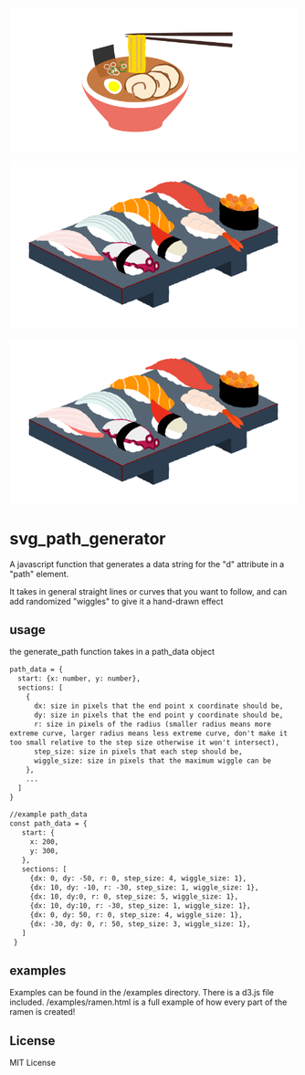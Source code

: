 ![Ramen Example](/examples/ramen.svg)


![Sushi Example](/examples/sushi.svg)



![Sushi Example](/examples/sushi.svg)


# svg_path_generator
A javascript function that generates a data string for the "d" attribute in a "path" element.

It takes in general straight lines or curves that you want to follow, and can add randomized "wiggles" to give it a hand-drawn effect



## usage
the generate_path function takes in a path_data object
```
path_data = {
  start: {x: number, y: number},
  sections: [
    {
      dx: size in pixels that the end point x coordinate should be,
      dy: size in pixels that the end point y coordinate should be,
      r: size in pixels of the radius (smaller radius means more extreme curve, larger radius means less extreme curve, don't make it too small relative to the step size otherwise it won't intersect),
      step_size: size in pixels that each step should be,
      wiggle_size: size in pixels that the maximum wiggle can be
    },
    ...
  ]
}
```

```
//example path_data
const path_data = {
   start: {
     x: 200,
     y: 300,
   },
   sections: [
     {dx: 0, dy: -50, r: 0, step_size: 4, wiggle_size: 1},
     {dx: 10, dy: -10, r: -30, step_size: 1, wiggle_size: 1},
     {dx: 10, dy:0, r: 0, step_size: 5, wiggle_size: 1},
     {dx: 10, dy:10, r: -30, step_size: 1, wiggle_size: 1},
     {dx: 0, dy: 50, r: 0, step_size: 4, wiggle_size: 1},
     {dx: -30, dy: 0, r: 50, step_size: 3, wiggle_size: 1},
   ]
 }
 ```

## examples
Examples can be found in the /examples directory. There is a d3.js file included.
/examples/ramen.html is a full example of how every part of the ramen is created!


## License
MIT License
